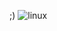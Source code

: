 ;)
![linux](https://cloud.githubusercontent.com/assets/7158671/25783813/07e5ffc2-336b-11e7-80a3-6d6efa30c30c.jpg)
